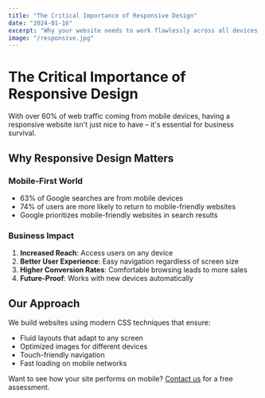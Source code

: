 ```yaml
---
title: "The Critical Importance of Responsive Design"
date: "2024-01-16"
excerpt: "Why your website needs to work flawlessly across all devices and screen sizes."
image: "/responsive.jpg"
---
```


# The Critical Importance of Responsive Design

With over 60% of web traffic coming from mobile devices, having a responsive website isn't just nice to have – it's essential for business survival.

## Why Responsive Design Matters

### Mobile-First World
- 63% of Google searches are from mobile devices
- 74% of users are more likely to return to mobile-friendly websites
- Google prioritizes mobile-friendly websites in search results

### Business Impact
1. **Increased Reach**: Access users on any device
2. **Better User Experience**: Easy navigation regardless of screen size
3. **Higher Conversion Rates**: Comfortable browsing leads to more sales
4. **Future-Proof**: Works with new devices automatically

## Our Approach

We build websites using modern CSS techniques that ensure:
- Fluid layouts that adapt to any screen
- Optimized images for different devices
- Touch-friendly navigation
- Fast loading on mobile networks

Want to see how your site performs on mobile? [Contact us](/contact) for a free assessment.
